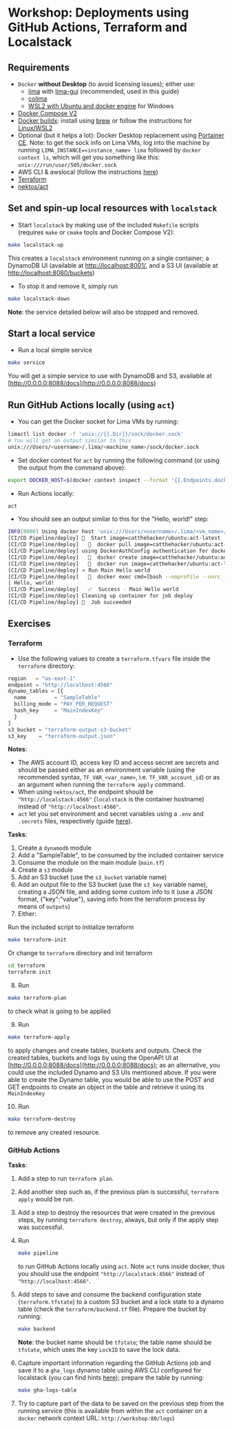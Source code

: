 # Workshop: Deployments using GitHub Actions, Terraform and Localstack

## Requirements

- `Docker` **without Desktop** (to avoid licensing issues); either use:
  - [lima](https://lima-vm.io/docs/installation/) with [lima-gui](https://github.com/afbjorklund/lima-gui) (recommended, used in this guide)
  - [colima](https://github.com/abiosoft/colima)
  - [WSL2 with Ubuntu and docker engine](https://medium.com/@sociable_flamingo_goose_694/setup-wsl-for-local-docker-development-on-windows-f0767e0a72d4) for Windows
- [Docker Compose V2](https://docs.docker.com/compose/install/linux/#install-using-the-repository)
- [Docker buildx](https://docs.docker.com/reference/cli/docker/buildx/): install using [brew](https://formulae.brew.sh/formula/docker-buildx) or follow the instructions for [Linux/WSL2](https://docs.docker.com/build/buildkit/configure/)
- Optional (but it helps a lot): Docker Desktop replacement using [Portainer CE](https://docs.portainer.io/start/install-ce/server/docker/linux#deployment). Note: to get the sock info on Lima VMs, log into the machine by running `LIMA_INSTANCE=<instance_name> lima` followed by `docker context ls`, which will get you something like this: `unix:///run/user/505/docker.sock`
- AWS CLI & awslocal (follow the instructions [here](https://docs.localstack.cloud/user-guide/integrations/aws-cli/))
- [Terraform](https://developer.hashicorp.com/terraform/install?product_intent=terraform)
- [nektos/act](https://nektosact.com/installation/index.html#installation-via-software-package-manager)

## Set and spin-up local resources with `localstack`

- Start `localstack` by making use of the included `Makefile` scripts (requires `make` or `cmake` tools and Docker Compose V2):

```sh
make localstack-up
```

  This creates a `localstack` environment running on a single container; a DynamoDB UI (available at [http://localhost:8001/](http://localhost:8001/), and a S3 UI (available at [http://localhost:8080/buckets](http://localhost:8080/buckets))

- To stop it and remove it, simply run

```sh
make localstack-down
```

**Note**: the service detailed below will also be stopped and removed.

## Start a local service

- Run a local simple service

```sh
make service
```

You will get a simple service to use with DynamoDB and S3, available at [http://0.0.0.0:8088/docs](http://0.0.0.0:8088/docs)

## Run GitHub Actions locally (using `act`)

- You can get the Docker socket for Lima VMs by running:

```sh
limactl list docker -f 'unix://{{.Dir}}/sock/docker.sock'
# You will get an output similar to this
unix:///Users/<username>/.lima/<machine_name>/sock/docker.sock
```

- Set docker context for `act` by running the following command (or using the output from the command above):

```sh
export DOCKER_HOST=$(docker context inspect --format '{{.Endpoints.docker.Host}}')
```

- Run Actions locally:

```sh
act
```

- You should see an output similar to this for the "Hello, world!" step:

```sh
INFO[0000] Using docker host 'unix:///Users/<username>/.lima/<vm_name>/sock/docker.sock', and daemon socket 'unix:///Users/<username>/.lima/<vm_name>/sock/docker.sock'
[CI/CD Pipeline/deploy] 🚀  Start image=catthehacker/ubuntu:act-latest
[CI/CD Pipeline/deploy]   🐳  docker pull image=catthehacker/ubuntu:act-latest platform= username= forcePull=true
[CI/CD Pipeline/deploy] using DockerAuthConfig authentication for docker pull
[CI/CD Pipeline/deploy]   🐳  docker create image=catthehacker/ubuntu:act-latest platform= entrypoint=["tail" "-f" "/dev/null"] cmd=[] network="host"
[CI/CD Pipeline/deploy]   🐳  docker run image=catthehacker/ubuntu:act-latest platform= entrypoint=["tail" "-f" "/dev/null"] cmd=[] network="host"
[CI/CD Pipeline/deploy] ⭐ Run Main Hello world
[CI/CD Pipeline/deploy]   🐳  docker exec cmd=[bash --noprofile --norc -e -o pipefail /var/run/act/workflow/0] user= workdir=
| Hello, world!
[CI/CD Pipeline/deploy]   ✅  Success - Main Hello world
[CI/CD Pipeline/deploy] Cleaning up container for job deploy
[CI/CD Pipeline/deploy] 🏁  Job succeeded
```

## Exercises

### Terraform

- Use the following values to create a `terraform.tfvars` file inside the `terraform` directory:

```tf
region   = "us-east-1"
endpoint = "http://localhost:4566"
dynamo_tables = [{
  name         = "SampleTable"
  billing_mode = "PAY_PER_REQUEST"
  hash_key     = "MainIndexKey"
  }
]
s3_bucket = "terraform-output-s3-bucket"
s3_key    = "terraform-output.json"
```

**Notes**:

- The AWS account ID, access key ID and access secret are secrets and should be passed either as an environment variable (using the recommended syntax, `TF_VAR_<var_name>`, i.e. `TF_VAR_account_id`) or as an argument when running the `terraform apply` command.
- When using `nektos/act`, the endpoint should be `"http://localstack:4566"` (`localstack` is the container hostname) instead of `"http://localhost:4566"`.
- `act` let you set environment and secret variables using a `.env` and `.secrets` files, respectively (guide [here](https://nektosact.com/usage/index.html?highlight=secrets#envsecrets-files-structure)).

**Tasks**:

1. Create a `dynamodb` module
2. Add a "SampleTable", to be consumed by the included container service
3. Consume the module on the main module (`main.tf`)
4. Create a `s3` module
5. Add an S3 bucket (use the `s3_bucket` variable name)
6. Add an output file to the S3 bucket (use the `s3_key` variable name), creating a JSON file, and adding some custom info to it (use a JSON format, {"key":"value"}, saving info from the terraform process by means of `outputs`)
7. Either:

  Run the included script to initialize terraform

  ```sh
  make terraform-init
  ```

  Or change to `terraform` directory and init terraform

  ```sh
  cd terraform
  terraform init
  ```

8. Run
  
  ```sh
  make terraform-plan
  ```
  
  to check what is going to be applied

9. Run

  ```sh
  make terraform-apply
  ```  
  
  to apply changes and create tables, buckets and outputs.
  Check the created tables, buckets and logs by using the OpenAPI UI at [http://0.0.0.0:8088/docs](http://0.0.0.0:8088/docs); as an alternative, you could use the included Dynamo and S3 UIs mentioned above.
  If you were able to create the Dynamo table, you would be able to use the POST and GET endpoints to create an object in the table and retrieve it using its `MainIndexKey`

10. Run

  ```sh
  make terraform-destroy
  ```  
  
  to remove any created resource.

### GitHub Actions

**Tasks**:

1. Add a step to run `terraform plan`.
2. Add another step such as, if the previous plan is successful, `terraform apply` would be run.
3. Add a step to destroy the resources that were created in the previous steps, by running `terraform destroy`, always, but only if the apply step was successful.
4. Run
  
    ```sh
    make pipeline
    ```

    to run GitHub Actions locally using `act`. Note `act` runs inside docker, thus you should use the endpoint `"http://localstack:4566"` instead of `"http://localhost:4566"`.

5. Add steps to save and consume the backend configuration state (`terraform.tfstate`) to a custom S3 bucket and a lock state to a dynamo table (check the `terraform/backend.tf` file). Prepare the bucket by running:

    ```sh
    make backend
    ```

    **Note**: the bucket name should be `tfstate`; the table name should be `tfstate`, which uses the key `LockID` to save the lock data.

6. Capture important information regarding the GitHub Actions job and save it to a `gha_logs` dynamo table using AWS CLI configured for localstack (you can find hints [here](https://docs.localstack.cloud/user-guide/integrations/aws-cli/)); prepare the table by running:

    ```sh
    make gha-logs-table
    ```

7. Try to capture part of the data to be saved on the previous step from the running service (this is available from within the `act` container on a `docker` network context URL: `http://workshop:80/logs`)